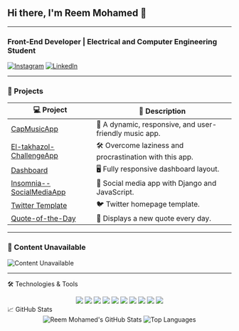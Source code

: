 ## Hi there, I'm Reem Mohamed 👋

---

### Front-End Developer | Electrical and Computer Engineering Student
[![Instagram](https://img.shields.io/badge/Instagram-E4405F?style=for-the-badge&logo=instagram&logoColor=white)](https://www.instagram.com/just.reem44/)
[![LinkedIn](https://img.shields.io/badge/LinkedIn-0A66C2?style=for-the-badge&logo=linkedin&logoColor=white)](https://www.linkedin.com/in/reem-abdel-fattah-146366260/)

---

### 🚀 Projects

| 💻 Project | 🌟 Description |
|------------|---------------|
| [CapMusicApp](https://github.com/reem1002/CapMusicApp) | 🎵 A dynamic, responsive, and user-friendly music app. |
| [El-takhazol-ChallengeApp](https://github.com/reem1002/El-takhazol-ChallengeApp) | 🛠 Overcome laziness and procrastination with this app. |
| [Dashboard](https://github.com/reem1002/Dashboard) | 🖥 Fully responsive dashboard layout. |
| [Insomnia--SocialMediaApp](https://github.com/reem1002/Insomnia--SocialMediaApp) | 📱 Social media app with Django and JavaScript. |
| [Twitter Template](https://github.com/reem1002/Twitter) | 🐦 Twitter homepage template. |
| [Quote-of-the-Day](https://github.com/reem1002/Quote-of-the-Day) | 💬 Displays a new quote every day. |

---

### 🚧 Content Unavailable
![Content Unavailable](https://path-to-your-unavailable-content-gif.gif)

---
🛠️ Technologies & Tools
<div align="center"> <img src="https://img.shields.io/badge/-HTML5-orange?style=for-the-badge&logo=html5"> <img src="https://img.shields.io/badge/-CSS3-blue?style=for-the-badge&logo=css3"> <img src="https://img.shields.io/badge/-JavaScript-yellow?style=for-the-badge&logo=javascript"> <img src="https://img.shields.io/badge/-React-blue?style=for-the-badge&logo=react"> <img src="https://img.shields.io/badge/-Bootstrap-purple?style=for-the-badge&logo=bootstrap"> <img src="https://img.shields.io/badge/-Git-black?style=for-the-badge&logo=git"> <img src="https://img.shields.io/badge/-GitHub-black?style=for-the-badge&logo=github"> <img src="https://img.shields.io/badge/-VSCode-blue?style=for-the-badge&logo=visual-studio-code"> <img src="https://img.shields.io/badge/-Figma-blue?style=for-the-badge&logo=figma"> <img src="https://img.shields.io/badge/-AdobeXD-purple?style=for-the-badge&logo=adobexd"> </div>
📈 GitHub Stats
<div align="center"> <img src="https://github-readme-stats.vercel.app/api?username=reem1002&show_icons=true&theme=radical&count_private=true" alt="Reem Mohamed's GitHub Stats"> <img src="https://github-readme-stats.vercel.app/api/top-langs/?username=reem1002&layout=compact&theme=radical" alt="Top Languages"> </div>

